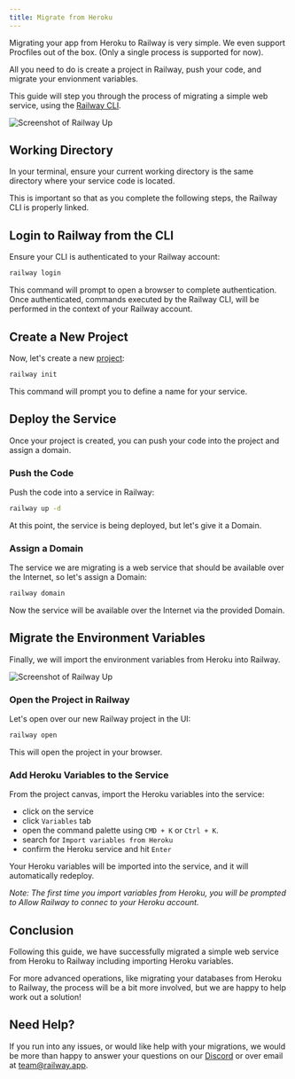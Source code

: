 ```yaml
---
title: Migrate from Heroku
---
```


Migrating your app from Heroku to Railway is very simple.  We even support Procfiles out of the box. (Only a single process is supported for now).

All you need to do is create a project in Railway, push your code, and migrate your envionment variables.

This guide will step you through the process of migrating a simple web service, using the [Railway CLI](/develop/cli).

<Image src="https://res.cloudinary.com/railway/image/upload/v1695765903/docs/heroku-migration/intro1_uauodg.gif"
alt="Screenshot of Railway Up"
layout="intrinsic"
width={700} height={464} quality={80} />

## Working Directory

In your terminal, ensure your current working directory is the same directory where your service code is located.

This is important so that as you complete the following steps, the Railway CLI is properly linked.

## Login to Railway from the CLI

Ensure your CLI is authenticated to your Railway account:
```bash
railway login
```

This command will prompt to open a browser to complete authentication.  Once authenticated, commands executed by the Railway CLI, will be performed in the context of your Railway account.

## Create a New Project

Now, let's create a new [project](develop/projects):
```bash
railway init
```

This command will prompt you to define a name for your service.


## Deploy the Service

Once your project is created, you can push your code into the project and assign a domain.

### Push the Code

Push the code into a service in Railway:
```bash
railway up -d
```

At this point, the service is being deployed, but let's give it a Domain.

### Assign a Domain

The service we are migrating is a web service that should be available over the Internet, so let's assign a Domain:
```bash
railway domain
```

Now the service will be available over the Internet via the provided Domain.

## Migrate the Environment Variables

Finally, we will import the environment variables from Heroku into Railway.

<Image src="https://res.cloudinary.com/railway/image/upload/v1695765481/docs/heroku-migration/variables_hagopv.gif"
alt="Screenshot of Railway Up"
layout="intrinsic"
width={600} height={364} quality={80} />

### Open the Project in Railway

Let's open over our new Railway project in the UI:
```bash
railway open
```

This will open the project in your browser.

### Add Heroku Variables to the Service

From the project canvas, import the Heroku variables into the service:
- click on the service
- click `Variables` tab
- open the command palette using `CMD + K` or `Ctrl + K`.
- search for `Import variables from Heroku`
- confirm the Heroku service and hit `Enter`

Your Heroku variables will be imported into the service, and it will automatically redeploy.

_Note: The first time you import variables from Heroku, you will be prompted to Allow Railway to connec to your Heroku account._

## Conclusion

Following this guide, we have successfully migrated a simple web service from Heroku to Railway including importing Heroku variables.

For more advanced operations, like migrating your databases from Heroku to Railway, the process will be a bit more involved, but we are happy to help work out a solution!

## Need Help?

If you run into any issues, or would like help with your migrations, we would be more than happy to answer your questions on our [Discord](https://discord.gg/railway) or over email at [team@railway.app](mailto:team@railway.app).